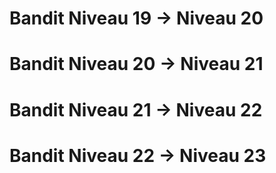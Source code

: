 # Bandit Niveau 19 → Niveau 20 
# Bandit Niveau 20 → Niveau 21
# Bandit Niveau 21 → Niveau 22
# Bandit Niveau 22 → Niveau 23
